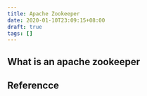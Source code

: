 ```yaml
---
title: Apache Zookeeper
date: 2020-01-10T23:09:15+08:00
draft: true
tags: []
---
```


## What is an apache zookeeper

## Referencce

